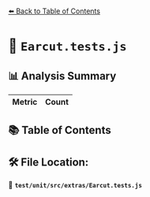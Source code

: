 [⬅️ Back to Table of Contents](../../../../index.md)

# 📄 `Earcut.tests.js`

## 📊 Analysis Summary

| Metric | Count |
|--------|-------|

## 📚 Table of Contents


## 🛠️ File Location:
📂 **`test/unit/src/extras/Earcut.tests.js`**
